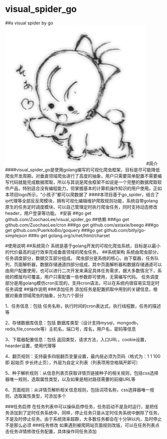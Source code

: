 # visual_spider_go
##a visual spider by go
![](https://github.com/ZuochaoLee/visual_spider_go/blob/master/static/img/logo.png)
#简介
####visual_spider_go是使用golang编写的可视化爬虫框架，目标是尽可能降低爬虫开发周期，对垂直领域爬虫进行了高度的抽象，用户只需要简单配置不需要编写代码就能完成数据爬取，所以与其说是爬虫框架不如说是一个完整的数据爬取软件产品，特别适合没有编程能力，但掌握基本的计算机操作知识的用户使用。正如本项目logo所示，“小孩子”都可以爬数据了
####本项目基于go_spider，结合了ip代理等全部反反爬模块，拥有可视化编辑维护爬取规则功能，系统自带golang原生的任务定时调度模块，可以自己管理定时执行爬虫任务，同时支持动态修改header，用户登录等功能。
#安装
##go get github.com/ZuochaoLee/visual_spider_go
##依赖
###go get github.com/ZuochaoLee/cron
###go get github.com/astaxie/beego
###go get github.com/PuerkitoBio/goquery
###go get github.com/bitly/go-simplejson
###o get golang.org/x/net/html/charset


#使用说明
##系统简介
系统是基于golang开发的可视化爬虫系统，目标是以最小的代价最高的运行效率完成垂直领域的爬虫任务。
##系统架构
系统由爬虫部分，任务调度部分，数据交互部分组成。
爬虫部分是系统的核心，由下载器，任务队列，页面解析器，数据存储通道四部分组成，其中页面解析器和数据存储通道可以由用户配置使用，也可以进行二次开发来满足具体任务需求，据大多数情况下，系统的模版均可覆盖，用户只需配置一些参数即可使用，无需编写代码。
任务调度部分是用golang模仿cron实现的，支持cron语法，可以在系统内很容易实现定时任务调度
##操作说明
###添加任务
添加任务是配置抓取中用到的关键信息，根据对垂直领域爬虫的抽象，分为六个部分

1、任务信息：包括 任务名称，执行时间的cron表达式，执行线程数，任务的描述等

2、存储数据库信息：包括 数据库类型（设计支持mysql，mongodb，redis,file,console等）主机名，端口号，库名，用户名，密码等信息

3、下载器配置信息：包括 返回类型，请求方法，入口URL，cookie设置，hearder设置，使用代理等

4、翻页规则：支持最多四层翻页变量设置，最内层必须为页码（格式为：1 1 100 即 起始页 步长终止页），外层为自定义列表（列表项用空格隔开即可）

5、种子解析规则：从信息列表页获取详情页链接种子的相关规则，包括css选择器唯一规则，选取属性类型，以及如果是相对路径需要的前缀URL等

6、页面规则：从详情页解析相关信息规则，包括词项名称，css选择器唯一规则，选取属性类型，可添加多个

###任务启停
在任务列表中可以操纵启停任务，任务启动不是及时运行，是把任务添加到了定时任务系统中，同样，停止任务只是从定时任务系统中删除了任务，不是及时停止任务。由于系统效率超群，大多数任务都会在十分钟以内，及时停止不是那么必须
###任务修改
如果遇到被爬网站页面规则改版，可以在任务列表点击任务详情修改任务配置，具体操作同任务添加
